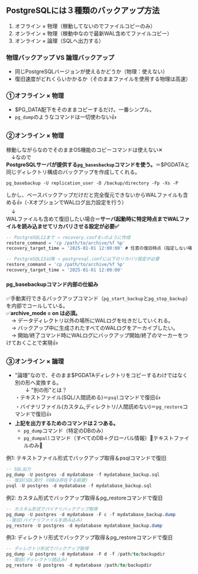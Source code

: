 ## PostgreSQLには３種類のバックアップ方法
1. オフライン × 物理（稼動してないのでファイルコピーのみ）
2. オンライン × 物理（稼動中なので最新WAL含めてファイルコピー）
3. オンライン × 論理（SQLへ出力する）

### 物理バックアップ VS 論理バックアップ
- 同じPostgreSQLバージョンが使えるかどうか（物理：使えない）
- 復旧速度がどれくらいかかるか（そのままファイルを使用する物理は高速）

### ①オフライン × 物理
- $PG_DATA配下をそのままコピーするだけ。一番シンプル。
- `pg_dump`のようなコマンドは一切使わない👍

### ②オンライン × 物理
稼動しながらなのでそのままOS機能のコピーコマンドは使えない✕<br/>
　↓なので<br/>
**PostgreSQLサーバが提供する`pg_basesbackup`コマンドを使う。**＝$PGDATAと同じディレクトリ構成のバックアップを作成してくれる。
```
pg_basebackup -U replication_user -D /backup/directory -Fp -Xs -P
```
しかし、ベースバックアップだけだと完全復元できないからWALファイルも含める👍（-XオプションでWALログ出力設定を行う）<br/>
　↓<br/>
WALファイルも含めて復旧したい場合＝**サーバ起動時に特定時点までWALファイルを読み込ませてリカバリさせる設定が必要✅**
```sql
-- PostgreSQL12まで → recovery.confを↓のように作成
restore_command = 'cp /path/to/archive/%f %p'
recovery_target_time = '2025-01-01 12:00:00' # 任意の復旧時点（指定しない場合、最後のWALまで適用）

-- PostgreSQL13以降 → postgresql.confに以下のリカバリ設定が必要
restore_command = 'cp /path/to/archive/%f %p'
recovery_target_time = '2025-01-01 12:00:00'
```

#### pg_basebackupコマンド内部の仕組み
✅手動実行できるバックアップコマンド（`pg_start_backup`と`pg_stop_backup`）を内部でコールしている。<br/>
✅**archive_mode = on は必須。**<br/>
　→ データディレクトリ以外の場所にWALログを吐きだしていくれる。<br/>
　→ バックアップ中に生成されたすべてのWALログをアーカイブしたい。<br/>
　→ 開始/終了コマンド時にWALログにバックアップ開始/終了のマーカーをつけておくことで実現👍

### ③オンライン × 論理
- "論理"なので、そのまま$PGDATAディレクトリをコピーするわけではなく別の形へ変換する。<br/>
　　↓ "別の形"とは？<br/>
  ・テキストファイル(SQL/人間読める)＝`psql`コマンドで復旧👍<br/>
  ・バイナリファイル(カスタム,ディレクトリ/人間読めない)＝`pg_restore`コマンドで復旧👍
- **上記を出力するためのコマンドは２つある。**
  - `pg_dump`コマンド（特定のDBのみ）
  - `pg_dumpall`コマンド（すべてのDB＋グローバル情報）🔴テキストファイルのみ🔴

例1: テキストファイル形式でバックアップ取得＆psqlコマンドで復旧
```sql
-- SQL出力
pg_dump -U postgres -d mydatabase -f mydatabase_backup.sql
-- 復旧(SQL実行 ※DBは存在する前提)
psql -U postgres -d mydatabase -f mydatabase_backup.sql
```

例2: カスタム形式でバックアップ取得＆pg_restoreコマンドで復旧
```sql
-- カスタム形式でバイナリバックアップ取得
pg_dump -U postgres -d mydatabase -F c -f mydatabase_backup.dump
--復旧(バイナリファイルを読み込み)
pg_restore -U postgres -d mydatabase mydatabase_backup.dump
```

例3: ディレクトリ形式でバックアップ取得＆pg_restoreコマンドで復旧
```sql
-- ディレクトリ形式でバックアップ取得
pg_dump -U postgres -d mydatabase -F d -f /path/to/backupdir
-- 復旧(ディレクトリ読込み)
pg_restore -U postgres -d mydatabase /path/to/backupdir
```
